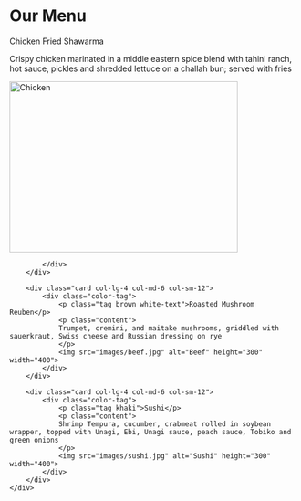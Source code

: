 <html>
<meta charset="utf-8">
<meta name="viewport" content="width=device-width, initial-scale=1">
<link rel="stylesheet" type="text/css" href="module2_solution.css">
<body>

<div class="container">
	<h1 class="header-title">Our Menu</h1>
	<div class="row">
		<div class="card col-lg-4 col-md-6 col-sm-12">
			<div class="color-tag">
				<p class="tag lightcoral">Chicken Fried Shawarma</p>
				<p class="content">
					Crispy chicken marinated in a middle eastern spice blend with tahini ranch, hot sauce, pickles and shredded lettuce on a challah bun; served with fries
				</p>
				<img src="images/chicken.jpg" alt="Chicken" height="300" width="400">

			</div>
		</div>

		<div class="card col-lg-4 col-md-6 col-sm-12">
			<div class="color-tag">
				<p class="tag brown white-text">Roasted Mushroom Reuben</p>
				<p class="content">
				Trumpet, cremini, and maitake mushrooms, griddled with sauerkraut, Swiss cheese and Russian dressing on rye 
				</p>
				<img src="images/beef.jpg" alt="Beef" height="300" width="400">
			</div>
		</div>

		<div class="card col-lg-4 col-md-6 col-sm-12">
			<div class="color-tag">
				<p class="tag khaki">Sushi</p>
				<p class="content">
				Shrimp Tempura, cucumber, crabmeat rolled in soybean wrapper, topped with Unagi, Ebi, Unagi sauce, peach sauce, Tobiko and green onions
				</p>
				<img src="images/sushi.jpg" alt="Sushi" height="300" width="400">
			</div>
		</div>
	</div>
</div>
</body>	
</html>
	
